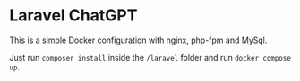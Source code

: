 # Laravel ChatGPT

This is a simple Docker configuration with nginx, php-fpm and MySql.

Just run `composer install` inside the `/laravel` folder and run `docker compose up`.
